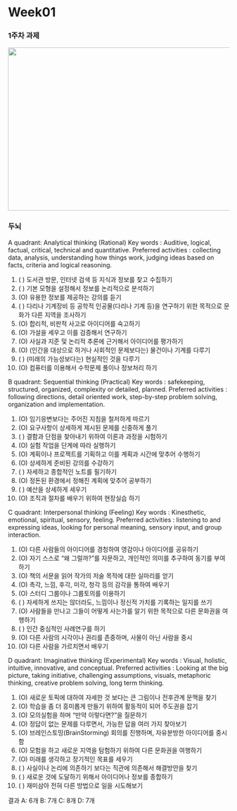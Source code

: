 # Week01

### 1주차 과제
<img src="https://user-images.githubusercontent.com/79949843/110126809-27f2e500-7e08-11eb-87cb-bbd6536e3371.jpg" width="700" height="370">


### 두뇌 

A quadrant: Analytical thinking (Rational)
Key words : Auditive, logical, factual, critical, technical and quantitative.
Preferred activities : collecting data, analysis, understanding how things work, judging ideas based on facts, criteria and logical reasoning.

1. ( ) 도서관 방문, 인터넷 검색 등 지식과 정보를 찾고 수집하기
2. ( ) 기본 모형을 설정해서 정보를 논리적으로 분석하기
3. (O) 유용한 정보를 제공하는 강의를 듣기
4. ( ) 다리나 기계장비 등 공학적 인공물(다리나 기계 등)을 연구하기 위한 목적으로 문화가 다른 지역을 조사하기
5. (O) 합리적, 비판적 사고로 아이디어를 숙고하기
6. (O) 가설을 세우고 이를 검증해서 연구하기
7. (O) 사실과 지준 및 논리적 추론에 근거해서 아이디어를 평가하기
8. (O) (인간을 대상으로 하거나 사회적인 문제보다는) 물건이나 기계를 다루기
9. ( ) (미래의 가능성보다는) 현실적인 것을 다루기
10. (O) 컴퓨터를 이용해서 수학문제 풀이나 정보처리 하기

B quadrant: Sequential thinking (Practical)
Key words : safekeeping, structured, organized, complexity or detailed, planned.
Preferred activities : following directions, detail oriented work, step-by-step problem solving, organization and implementation.

1. (O) 임기응변보다는 주어진 지침을 철저하게 따르기
2. (O) 요구사항이 상세하게 제시된 문제를 신중하게 풀기
3. ( ) 결함과 단점을 찾아내기 위하여 이론과 과정을 시험하기
4. (O) 실험 작업을 단계에 따라 실행하기
5. (O) 계획이나 프로젝트를 기획하고 이를 계획과 시간에 맞추어 수행하기
6. (O) 상세하게 준비된 강의를 수강하기
7. ( ) 자세하고 종합적인 노트를 필기하기
8. (O) 정돈된 환경에서 정해진 계획에 맞추어 공부하기
9. ( ) 예산을 상세하게 세우기
10. (O) 조직과 절차를 배우기 위하여 현장실습 하기

C quadrant: Interpersonal thinking (Feeling)
Key words : Kinesthetic, emotional, spiritual, sensory, feeling.
Preferred activities : listening to and expressing ideas, looking for personal meaning, sensory input, and group interaction.

1. (O) 다른 사람들의 아이디어를 경청하여 영감이나 아이디어를 공유하기
2. (O) 자기 스스로 “왜 그럴까?”를 자문하고, 개인적인 의미를 추구하여 동기를 부여하기
3. (O) 책의 서문을 읽어 작가의 저술 목적에 대한 실마리를 얻기
4. (O) 촉각, 느낌, 후각, 미각, 청각 등의 감각을 통하여 배우기
5. (O) 스터디 그룹이나 그룹토의를 이용하기
6. ( ) 자세하게 쓰지는 않더라도, 느낌이나 정신적 가치를 기록하는 일지를 쓰기
7. (O) 사람들을 만나고 그들이 어떻게 사는가를 알기 위한 목적으로 다른 문화권을 여행하기
8. ( ) 인간 중심적인 사례연구를 하기
9. (O) 다른 사람의 시각이나 권리를 존중하며, 사물이 아닌 사람을 중시
10. (O) 다른 사람을 가르치면서 배우기

D quadrant: Imaginative thinking (Experimental)
Key words : Visual, holistic, intuitive, innovative, and conceptual.
Preferred activities : Looking at the big picture, taking initiative, challenging assumptions, visuals, metaphoric thinking, creative problem solving, long term thinking.

1. (O) 새로운 토픽에 대하여 자세한 것 보다는 큰 그림이나 전후관계 문맥을 찾기
2. (O) 학습을 좀 더 흥미롭게 만들기 위하여 활동적이 되어 주도권을 잡기
3. (O) 모의실험을 하며 “만약 이렇다면?”을 질문하기
4. (O) 정답이 없는 문제를 다루면서, 가능한 답을 여러 가지 찾아보기
5. (O) 브레인스토밍(BrainStorming) 회의를 진행하며, 자유분방한 아이디어를 중시함
6. (O) 모험을 하고 새로운 지역을 탐험하기 위하여 다른 문화권을 여행하기
7. (O) 미래를 생각하고 장기적인 목표를 세우기
8. ( ) 사실이나 논리에 의존하기 보다는 직관에 의존해서 해결방안을 찾기
9. ( ) 새로운 것에 도달하기 위해서 아이디어나 정보를 종합하기
10. ( ) 재미삼아 전혀 다른 방법으로 일을 시도해보기

결과
A:   6개
B:   7개
C:   8개
D:   7개
